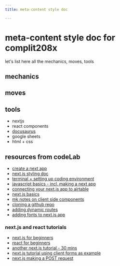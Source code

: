 ```yaml
---
title: meta-content style doc

---
```


# meta-content style doc for complit208x

let's list here all the mechanics, moves, tools

## mechanics

## moves

## tools
* nextjs
* react components
* [docusaurus](https://docusaurus.io/docs)
* google sheets
* html + css

## resources from codeLab
 * [create a next app](https://nextjs.org/docs/app/building-your-application)
 * [next.js styling doc](https://nextjs.org/docs/app/building-your-application/styling)
 * [terminal + setting up coding environment](https://hackmd.io/tDt-lhlZSninMyKj8S3xUA)
* [javascript basics - incl. making a next app](https://hackmd.io/qz_n8IV4QAepX2Sha2bZew)
* [connecting your next.js app to airtable](https://hackmd.io/AhBpXa0TRneC0H_6QizCeA)
* [next.js basics](https://hackmd.io/T68tvR_YT5Og8X6JYb6pqw)
* [mk notes on client side components](https://hackmd.io/g3wbroavSWqPsIkRKhtekQ)
* [cloning a github repo](https://hackmd.io/KuxRCUEjTGuwZHMoWV7BJw)
* [adding dynamic routes](https://nextjs.org/docs/pages/building-your-application/routing/dynamic-routes)
* [adding fonts to next.js app](https://nextjs.org/docs/app/building-your-application/optimizing/fonts)

### next.js and react tutorials
* [next.js for beginners](https://www.youtube.com/watch?v=ZVnjOPwW4ZA)
* [react for beginners](https://www.youtube.com/watch?v=SqcY0GlETPk&t=0s)
* [another next.js tutorial - 30 mins](https://www.youtube.com/watch?v=NgayZAuTgwM)
* [next.js tutorial using client forms as example](https://www.youtube.com/watch?v=nSfu7sHPE9M)
* [next.js making a POST request](https://www.youtube.com/watch?v=X5M8MtKsIs8)
